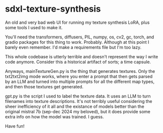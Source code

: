 # sdxl-texture-synthesis
An old and very bad web UI for running my texture synthesis LoRA, plus some tools I used to make it.

You'll need the transformers, diffusers, PIL, numpy, os, cv2, gc, torch, and gradio packages for this thing to work. Probably. Although at this point I barely even remember.
I'd make a requirements file but I'm too lazy.

This whole codebase is utterly terrible and doesn't represent the way I write code anymore. Consider this a historical artifact of sorts; a time capsule.

Anyways, mainTextureGen.py is the thing that generates textures. Only the txt2txt2img mode works, where you enter a prompt that then gets parsed by an LLM and turned into multiple prompts for all the different map types, and then those textures get generated.

gpt.py is the script I used to label the texture data. It uses an LLM to turn filenames into texture descriptions. It's not terribly useful considering the sheer inefficiency of it all and the existance of models better than the original mistral 7b (sep-dec 2024 my beloved), but it does provide some extra info on how the model was trained. I guess.

Have fun!
